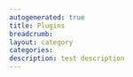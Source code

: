 ```yaml
---
autogenerated: true
title: Plugins
breadcrumb: 
layout: category
categories: 
description: test description
---
```


